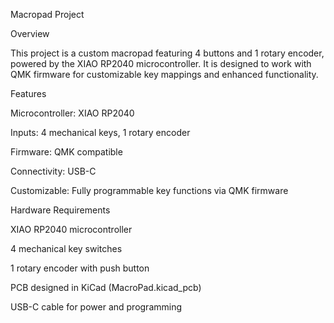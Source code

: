 Macropad Project

Overview

This project is a custom macropad featuring 4 buttons and 1 rotary encoder, powered by the XIAO RP2040 microcontroller. It is designed to work with QMK firmware for customizable key mappings and enhanced functionality.

Features

Microcontroller: XIAO RP2040

Inputs: 4 mechanical keys, 1 rotary encoder

Firmware: QMK compatible

Connectivity: USB-C

Customizable: Fully programmable key functions via QMK firmware

Hardware Requirements

XIAO RP2040 microcontroller

4 mechanical key switches

1 rotary encoder with push button

PCB designed in KiCad (MacroPad.kicad_pcb)

USB-C cable for power and programming